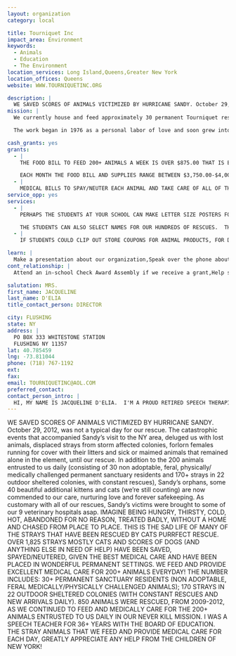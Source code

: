 ```yaml
---
layout: organization
category: local

title: Tourniquet Inc
impact_area: Environment
keywords: 
  - Animals
  - Education
  - The Environment
location_services: Long Island,Queens,Greater New York
location_offices: Queens
website: WWW.TOURNIQUETINC.ORG

description: |
  WE SAVED SCORES OF ANIMALS VICTIMIZED BY HURRICANE SANDY. October 29, 2012, was not a typical day for our rescue.  The catastrophic events that accompanied Sandy’s visit to the NY area, deluged us with lost animals, displaced strays from storm affected colonies,  forlorn females running for cover with their litters and sick or maimed animals that remained alone in the element, until our rescue.  In addition to the 200 animals entrusted to us daily (consisting of 30 non adoptable, feral, physically/ medically challenged permanent sanctuary residents and 170+ strays in 22 outdoor sheltered colonies, with constant rescues),  Sandy’s orphans, some 40 beautiful additional kittens and cats (we’re still counting) are now commended to our care, nurturing love and forever safekeeping.  As customary with all of our rescues,  Sandy’s victims were brought to some of our 9 veterinary hospitals asap. IMAGINE BEING HUNGRY, THIRSTY, COLD, HOT, ABANDONED FOR NO REASON, TREATED BADLY, WITHOUT A HOME AND CHASED FROM PLACE TO PLACE.  THIS IS THE SAD LIFE OF MANY OF THE STRAYS THAT HAVE BEEN RESCUED BY CATS PURRFECT RESCUE.  OVER 1,825 STRAYS MOSTLY CATS AND SCORES OF DOGS (AND ANYTHING ELSE IN NEED OF HELP) HAVE BEEN SAVED, SPAYED/NEUTERED, GIVEN THE BEST MEDICAL CARE AND HAVE BEEN PLACED IN WONDERFUL PERMANENT SETTINGS.  WE FEED AND PROVIDE EXCELLENT MEDICAL CARE FOR 200+ ANIMALS EVERYDAY!   THE NUMBER INCLUDES: 30+ PERMANENT SANCTUARY RESIDENTS (NON ADOPTABLE, FERAL MEDICALLY/PHYSICALLY CHALLENGED ANIMALS); 170 STRAYS IN 22 OUTDOOR SHELTERED COLONIES (WITH CONSTANT RESCUES AND NEW ARRIVALS DAILY).    850 ANIMALS WERE RESCUED, FROM 2009-2012, AS WE CONTINUED TO FEED AND MEDICALLY CARE FOR THE 200+ ANIMALS ENTRUSTED TO US DAILY IN OUR NEVER KILL MISSION.     I WAS A SPEECH TEACHER FOR 36+ YEARS WITH THE BOARD OF EDUCATION. THE STRAY ANIMALS THAT WE FEED AND PROVIDE MEDICAL CARE FOR EACH DAY, GREATLY APPRECIATE ANY HELP FROM THE CHILDREN OF NEW YORK!
mission: |
  We currently house and feed approximately 30 permanent Tourniquet residents, and provide care for 21 outside cat colonies consisting of more than 155 stray cats in the New York area.

  The work began in 1976 as a personal labor of love and soon grew into an effort so large, that to serve the need Tourniquet Inc., was formed in 2002 and registered as an official charity in the same year. At Tourniquet Inc, more than 90% of all contributions go directly to the care and feeding, spaying and medical needs of all of the animals rescued by Tourniquet Inc.

cash_grants: yes
grants: 
  - |
    THE FOOD BILL TO FEED 200+ ANIMALS A WEEK IS OVER $875.00 THAT IS EQUAL TO $125.00 EACH DAY. ALL 200+ ANIMALS ARE FED NUTRITIOUS FOOD TO HELP THEM LIVE GOOD AND LONG LIVES.

    EACH MONTH THE FOOD BILL AND SUPPLIES RANGE BETWEEN $3,750.00-$4,000.00.
  - |
    MEDICAL BILLS TO SPAY/NEUTER EACH ANIMAL AND TAKE CARE OF ALL OF THE SICK STRAYS AND THOSE IN NEED OF HELP IS SOMETIMES OVER $2,000.00 EVERY WEEK.  ANIMAL DOCTOR BILLS CAN RANGE FROM $200.00 A DAY TO THOUSANDS, DEPENDING ON THE NUMBER OF RESCUES AND EMERGENCY CARE NEEDED FOR ANY OF THE 200 ANIMALS ENTRUSTED IN OUR CARE, AND THE NEW STRAYS THAT ARRIVED EACH DAY. CATS PURRFECT RESCUE USES 9 VETERINARY HOSPITALS AND 4 EMERGENCY UNITS, TO PROVIDE EXCELLENT CARE FOR ALL OF OUR ANIMALS IN NEED 24 HOURS A DAY. ON SOME DAYS, WITH SPECIAL SURGERIES/EMERGENCY PROCEDURES, THE COSTS CAN RANGE FROM THE HUNDREDS OF DOLLARS TO SEVERAL THOUSANDS. VETERINARY BILLS FOR 2009 WERE $65,334.00. AND OVER $72,000.00 IN 2010.  TOTAL EXPENSES FOR THE SAME YEAR WERE $126,234.00,  2010'S EXPENSES WERE $146,000. 
service_opp: yes
services: 
  - |
    PERHAPS THE STUDENTS AT YOUR SCHOOL CAN MAKE LETTER SIZE POSTERS FOR CATS PURRFECT RESCUE.  ALSO,  WRITTEN PERSUASIVE LETTERS COULD BE SENT  TO PROSPECTIVE CONTRIBUTORS.  THE STUDENTS INPUT WOULD GREATLY INCREASE DONOR POTENTIAL! STUDENTS COULD HAVE A CATS PURFECT RESCUE POSTER CONTEST.  SEVERAL STUDENTS SUBMISSIONS OR CLASS PROJECTS COULD BE SELLECTED AS POSTERS WE USE FOR THE PUBLIC AWARENESS OF OUR MISSION. YOUR STUDENTS AND SCHOOL WOULD BE RECOGNIZED AS CREATORS OF THE POSTERS AND A LIFETIME PARTNER IN HELPING THE STRAYS WE SAVE AT CATS PURRFECT RESCUE!

    THE STUDENTS CAN ALSO SELECT NAMES FOR OUR HUNDREDS OF RESCUES.  THEY COULD VOTE ON UNIQUE NAMES OF THEIR CHOICE!
  - |
    IF STUDENTS COULD CLIP OUT STORE COUPONS FOR ANIMAL PRODUCTS, FOR DOGS AND CATS, FROM NEWSPAPERS AND MAGAZINES, IT WOULD GREATLY REDUCE OUR FEEDING BILLS AND HELP US CARE FOR MORE ANIMALS. PLEASE SEND THEM TO US!

learn: |
  Make a presentation about our organization,Speak over the phone about our work
cont_relationship: |
  Attend an in-school Check Award Assembly if we receive a grant,Help students tell local newspapers and media about their grant and/or project with us,Educate the school by leading a workshop,Collect pennies during the Penny Harvest next fall

salutation: MRS.
first_name: JACQUELINE
last_name: D'ELIA
title_contact_person: DIRECTOR

city: FLUSHING
state: NY
address: |
  PO BOX 333 WHITESTONE STATION  
  FLUSHING NY 11357
lat: 40.785459
lng: -73.811044
phone: (718) 767-1192
ext: 
fax: 
email: TOURNIQUETINC@AOL.COM
preferred_contact: 
contact_person_intro: |
  HI, MY NAME IS JACQUELINE D'ELIA.  I'M A PROUD RETIRED SPEECH THERAPIST FROM THE BOARD OF EDUCATION WHO LOVES WORKING WITH BOTH CHILDREN AND ANIMALS. I TAUGHT IN THE PUBLIC SCHOOLS FOR 36+ YEARS AND HAVE WORKED WITH ANIMALS FOR THE PAST 37 YEARS.  CATS PURRFECT RESCUE AT TOURNIQUET INC. HAS SAVED AND FOUND WONDERFUL HOMES AND IDEAL PLACEMENT FOR OVER 1,825 STRAYS. A DVD IS AVAILABLE DESCRIBING OUR SERVICES.  A COPY WILL BE FORWARDED TO YOU UPON YOUR REQUEST. OUR SANCTUARY, WHERE OVER 30 ANIMALS LIVE, IS A LOVING NURTURING HOME TO ANIMALS THAT NO ONE WILL ADOPT, EITHER BECAUSE THEY'RE SICK OR ARE FERAL (NOT TAME).  WE ALSO CARE FOR 170 STRAYS THAT LIVE IN THE STREET IN 22 OUTSIDE SHELTERED COLONIES. NEW STRAYS ARRIVE AT THE FEEDING SITES EVERYDAY AND ARE RESCUED---SOME APPEAR WITH SERIOUS MEDICAL CONDITIONS AND SAD STORIES WRITTEN ALL OVER THEIR FACES AND BODIES! WE CONSTANTLY SEARCH FOR EXCELLENT HOMES AND PERMANENT PLACEMENT  FOR ALL RESCUES.  IN ADDITION, WE SHOWCASE 10+ ANIMALS EACH DAY IN A PETCO STORE FOR ADOPTION. IN TOTAL, WE FEED AND MEDICALLY CARE  FOR 200+ ANIMALS EVERY DAY, IN ADDITION TO THE HUNDREDS OF ANIMALS SAVED EACH YEAR. MANY STRAYS WERE RESCUED AND HAD HAPPY ENDINGS TO SAD BEGINNINGS BECAUSE OF GENEROUS DONATIONS RECEIVED FROM PENNY HARVEST CONTRIBUTIONS MADE BY THE STUDENTS IN 2008-2012.  IF CATS PURRFECT RESCUE IS FORTUNATE TO BE SELECTED AS A CHARITY FROM YOUR SCHOOL'S PENNY HARVEST DRIVE, THE STUDENTS FROM YOUR SCHOOL, WILL THEN BE ABLE TO SELECT A NAME FOR A NEWLY RESCUED STRAY, DOCUMENTED IN WRITING , FOR THE SERVICES PROVIDED BY THE ATTENDING VETERINARIAN. THE INVOICE, WITH THE NAME SELECTED BY THE STUDENTS,  WILL BE FORWARDED TO YOUR SCHOOL IN APPRECIATION FOR YOUR SUPPORT!  94% OF CONTRIBUTIONS IS UTILIZED FOR THE PROGRAM, THAT IS THE CARE OF THE ANIMALS.  THE OTHER 6% IS USED FOR FLYERS, COMPUTER INK, PAPER.
---
```

WE SAVED SCORES OF ANIMALS VICTIMIZED BY HURRICANE SANDY. October 29, 2012, was not a typical day for our rescue.  The catastrophic events that accompanied Sandy’s visit to the NY area, deluged us with lost animals, displaced strays from storm affected colonies,  forlorn females running for cover with their litters and sick or maimed animals that remained alone in the element, until our rescue.  In addition to the 200 animals entrusted to us daily (consisting of 30 non adoptable, feral, physically/ medically challenged permanent sanctuary residents and 170+ strays in 22 outdoor sheltered colonies, with constant rescues),  Sandy’s orphans, some 40 beautiful additional kittens and cats (we’re still counting) are now commended to our care, nurturing love and forever safekeeping.  As customary with all of our rescues,  Sandy’s victims were brought to some of our 9 veterinary hospitals asap. IMAGINE BEING HUNGRY, THIRSTY, COLD, HOT, ABANDONED FOR NO REASON, TREATED BADLY, WITHOUT A HOME AND CHASED FROM PLACE TO PLACE.  THIS IS THE SAD LIFE OF MANY OF THE STRAYS THAT HAVE BEEN RESCUED BY CATS PURRFECT RESCUE.  OVER 1,825 STRAYS MOSTLY CATS AND SCORES OF DOGS (AND ANYTHING ELSE IN NEED OF HELP) HAVE BEEN SAVED, SPAYED/NEUTERED, GIVEN THE BEST MEDICAL CARE AND HAVE BEEN PLACED IN WONDERFUL PERMANENT SETTINGS.  WE FEED AND PROVIDE EXCELLENT MEDICAL CARE FOR 200+ ANIMALS EVERYDAY!   THE NUMBER INCLUDES: 30+ PERMANENT SANCTUARY RESIDENTS (NON ADOPTABLE, FERAL MEDICALLY/PHYSICALLY CHALLENGED ANIMALS); 170 STRAYS IN 22 OUTDOOR SHELTERED COLONIES (WITH CONSTANT RESCUES AND NEW ARRIVALS DAILY).    850 ANIMALS WERE RESCUED, FROM 2009-2012, AS WE CONTINUED TO FEED AND MEDICALLY CARE FOR THE 200+ ANIMALS ENTRUSTED TO US DAILY IN OUR NEVER KILL MISSION.     I WAS A SPEECH TEACHER FOR 36+ YEARS WITH THE BOARD OF EDUCATION. THE STRAY ANIMALS THAT WE FEED AND PROVIDE MEDICAL CARE FOR EACH DAY, GREATLY APPRECIATE ANY HELP FROM THE CHILDREN OF NEW YORK!